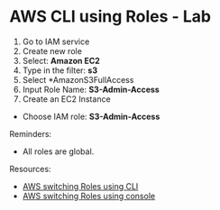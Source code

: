 # AWS CLI using Roles - Lab

1. Go to IAM service
2. Create new role
3. Select: **Amazon EC2**
4. Type in the filter: **s3**
5. Select *AmazonS3FullAccess
6. Input Role Name: **S3-Admin-Access**
7. Create an EC2 Instance
  * Choose IAM role: **S3-Admin-Access**

Reminders:
- All roles are global.

Resources:
* [AWS switching Roles using CLI](https://aws.amazon.com/blogs/security/new-attach-an-aws-iam-role-to-an-existing-amazon-ec2-instance-by-using-the-aws-cli/)
* [AWS switching Roles using console](https://aws.amazon.com/blogs/security/easily-replace-or-attach-an-iam-role-to-an-existing-ec2-instance-by-using-the-ec2-console/)
